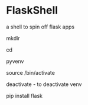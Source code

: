 # FlaskShell
a shell to spin off flask apps

mkdir <dirName>

cd <dirName>

pyvenv <vEnvName>

source <vEnvName>/bin/activate 

  deactivate - to deactivate venv
  
pip install flask
